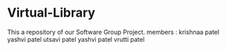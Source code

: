 # Virtual-Library
This a repository of our Software Group Project.
members :
krishnaa patel
yashvi patel 
utsavi patel
yashvi patel
vrutti patel
